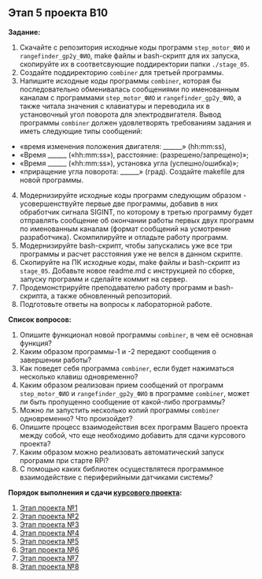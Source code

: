 ## Этап 5 проекта В10

__Задание:__  
1. Скачайте с репозитория исходные коды программ `step_motor_ФИО` и `rangefinder_gp2y_ФИО`, make файлы и bash-скрипт для их запуска, скопируйте их в соответсвующие поддиректории папки `./stage_05`.
2. Создайте поддиректорию `combiner` для третьей программы.
3. Напишите исходные коды программы `combiner`, которая бы последовательно обменивалась сообщениями по именованным каналам с программами `step_motor_ФИО` и `rangefinder_gp2y_ФИО`, а также читала значения с клавиатуры и переводила их в установочный угол поворота для электродвигателя. Вывод программы `combiner` должен удовлетворять требованиям задания и иметь следующие типы сообщений:
* «время изменения положения двигателя: ______» (hh:mm:ss), 
* «Время ______ («hh:mm:ss»), расстояние: (разрешено/запрещено)»;
* «Время ______ («hh:mm:ss»), установка угла (успешно/ошибка)»;
* «приращение угла поворота: ______» (град).
Создайте makefile для новой программы.
4. Модернизируйте исходные коды программ следующим образом - усовершенствуйте первые две программы, добавив в них обработчик сигнала SIGINT, по которому в третью программу будет отправлять сообщение об окончании работы первых двух программ по именованным каналам (формат сообщений на усмотрение разработчика). Скомпилируйте и отладьте работу программ.
5. Модернизируйте bash-скрипт, чтобы запускались уже все три программы и расчет расстояния уже не велся в данном скрипте.
6. Скопируйте на ПК исходные коды, make файлы и bash-скрипт из `stage_05`. Добавьте новое readme.md с инструкцией по сборке, запуску программ и сделайте коммит на сервер.
7. Продемонстрируйте преподавателю работу программ и bash-скрипта, а также обновленный репозиторий.
8. Подготовьте ответы на вопросы к лабораторной работе.

__Список вопросов:__
1. Опишите функционал новой программы `combiner`, в чем её основная функция?
2. Каким образом программы-1 и -2 передают сообщения о завершении работы?
3. Как поведет себя программа `combiner`, если будет нажиматься несколько клавиш одновременно?
4. Каким образом реализован прием сообщений от программ `step_motor_ФИО` и `rangefinder_gp2y_ФИО` в программе `combiner`, может ли быть пропущенно сообщение от какой-либо программы?
5. Можно ли запустить несколько копий программы `combiner` одновременно? Что произойдет?
6. Опишите процесс взаимодействия всех программ Вашего проекта между собой, что еще необходимо добавить для сдачи курсового проекта?
7. Каким образом можно реализовать автоматический запуск программ при старте RPi?
8. С помощью каких библиотек осуществлятеся программное взаимодействие с периферийными датчиками системы?

__Порядок выполнения и сдачи [курсового проекта](var_10_task.md):__
1. [Этап проекта №1](var_10_stage_01.md)
2. [Этап проекта №2](var_10_stage_02.md)
3. [Этап проекта №3](var_10_stage_03.md)
4. [Этап проекта №4](var_10_stage_04.md)
5. [Этап проекта №5](var_10_stage_05.md)
6. [Этап проекта №6](var_10_stage_06.md)
7. [Этап проекта №7](var_10_stage_07.md)
8. [Этап проекта №8](var_10_stage_08.md)

